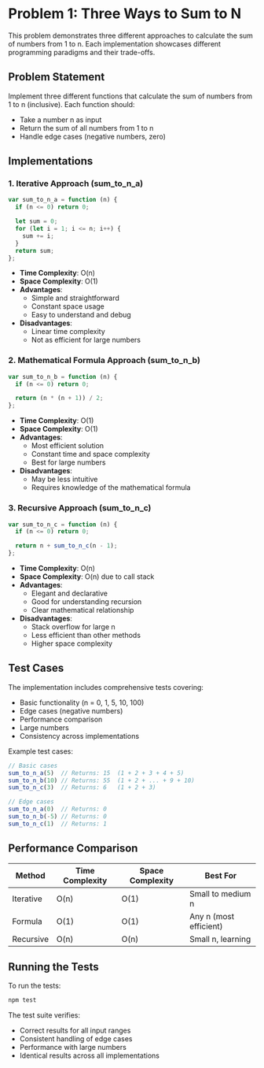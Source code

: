 # Problem 1: Three Ways to Sum to N

This problem demonstrates three different approaches to calculate the sum of numbers from 1 to n. Each implementation showcases different programming paradigms and their trade-offs.

## Problem Statement

Implement three different functions that calculate the sum of numbers from 1 to n (inclusive). Each function should:
- Take a number n as input
- Return the sum of all numbers from 1 to n
- Handle edge cases (negative numbers, zero)

## Implementations

### 1. Iterative Approach (sum_to_n_a)
```javascript
var sum_to_n_a = function (n) {
  if (n <= 0) return 0;

  let sum = 0;
  for (let i = 1; i <= n; i++) {
    sum += i;
  }
  return sum;
};
```
- **Time Complexity**: O(n)
- **Space Complexity**: O(1)
- **Advantages**: 
  - Simple and straightforward
  - Constant space usage
  - Easy to understand and debug
- **Disadvantages**: 
  - Linear time complexity
  - Not as efficient for large numbers

### 2. Mathematical Formula Approach (sum_to_n_b)
```javascript
var sum_to_n_b = function (n) {
  if (n <= 0) return 0;

  return (n * (n + 1)) / 2;
};
```
- **Time Complexity**: O(1)
- **Space Complexity**: O(1)
- **Advantages**:
  - Most efficient solution
  - Constant time and space complexity
  - Best for large numbers
- **Disadvantages**:
  - May be less intuitive
  - Requires knowledge of the mathematical formula

### 3. Recursive Approach (sum_to_n_c)
```javascript
var sum_to_n_c = function (n) {
  if (n <= 0) return 0;

  return n + sum_to_n_c(n - 1);
};
```
- **Time Complexity**: O(n)
- **Space Complexity**: O(n) due to call stack
- **Advantages**:
  - Elegant and declarative
  - Good for understanding recursion
  - Clear mathematical relationship
- **Disadvantages**:
  - Stack overflow for large n
  - Less efficient than other methods
  - Higher space complexity

## Test Cases

The implementation includes comprehensive tests covering:
- Basic functionality (n = 0, 1, 5, 10, 100)
- Edge cases (negative numbers)
- Performance comparison
- Large numbers
- Consistency across implementations

Example test cases:
```javascript
// Basic cases
sum_to_n_a(5)  // Returns: 15  (1 + 2 + 3 + 4 + 5)
sum_to_n_b(10) // Returns: 55  (1 + 2 + ... + 9 + 10)
sum_to_n_c(3)  // Returns: 6   (1 + 2 + 3)

// Edge cases
sum_to_n_a(0)  // Returns: 0
sum_to_n_b(-5) // Returns: 0
sum_to_n_c(1)  // Returns: 1
```

## Performance Comparison

| Method     | Time Complexity | Space Complexity | Best For                |
|------------|----------------|------------------|------------------------|
| Iterative  | O(n)           | O(1)            | Small to medium n     |
| Formula    | O(1)           | O(1)            | Any n (most efficient)|
| Recursive  | O(n)           | O(n)            | Small n, learning     |

## Running the Tests

To run the tests:
```bash
npm test
```

The test suite verifies:
- Correct results for all input ranges
- Consistent handling of edge cases
- Performance with large numbers
- Identical results across all implementations
